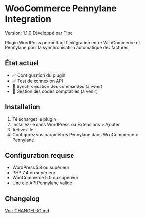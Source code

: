 # WooCommerce Pennylane Integration

Version: 1.1.0
Développé par Tibo

Plugin WordPress permettant l'intégration entre WooCommerce et Pennylane pour la synchronisation automatique des factures.

## État actuel
- ✅ Configuration du plugin
- ✅ Test de connexion API
- 🔄 Synchronisation des commandes (à venir)
- 🔄 Gestion des codes comptables (à venir)

## Installation
1. Téléchargez le plugin
2. Installez-le dans WordPress via Extensions > Ajouter
3. Activez-le
4. Configurez vos paramètres Pennylane dans WooCommerce > Pennylane

## Configuration requise
- WordPress 5.8 ou supérieur
- PHP 7.4 ou supérieur
- WooCommerce 5.0 ou supérieur
- Une clé API Pennylane valide

## Changelog
[Voir CHANGELOG.md](CHANGELOG.md)